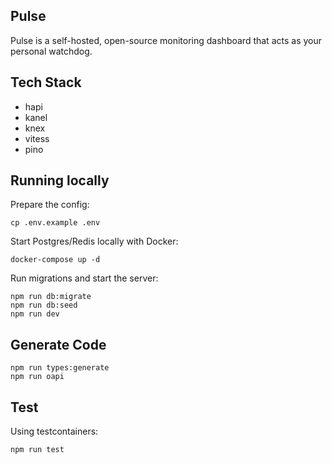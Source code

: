 ## Pulse

Pulse is a self-hosted, open-source monitoring dashboard that acts as your personal watchdog.

## Tech Stack

- hapi
- kanel
- knex
- vitess
- pino

## Running locally

Prepare the config:

```
cp .env.example .env
```

Start Postgres/Redis locally with Docker:

```
docker-compose up -d
```

Run migrations and start the server:

```
npm run db:migrate
npm run db:seed
npm run dev
```

## Generate Code

```
npm run types:generate
npm run oapi
```

## Test

Using testcontainers:

```
npm run test
```
